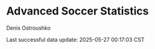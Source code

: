 # Advanced Soccer Statistics
Denis Ostroushko

<!-- gfm -->

Last successful data update: 2025-05-27 00:17:03 CST
